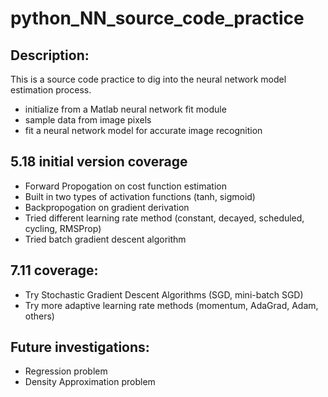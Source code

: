 # python_NN_source_code_practice

## Description:
This is a source code practice to dig into the neural network model estimation process.
- initialize from a Matlab neural network fit module
- sample data from image pixels
- fit a neural network model for accurate image recognition

## 5.18 initial version coverage
- Forward Propogation on cost function estimation
- Built in two types of activation functions (tanh, sigmoid)
- Backpropogation on gradient derivation
- Tried different learning rate method (constant, decayed, scheduled, cycling, RMSProp)
- Tried batch gradient descent algorithm

## 7.11 coverage:
- Try Stochastic Gradient Descent Algorithms (SGD, mini-batch SGD)
- Try more adaptive learning rate methods (momentum, AdaGrad, Adam, others)

## Future investigations:
- Regression problem
- Density Approximation problem 
